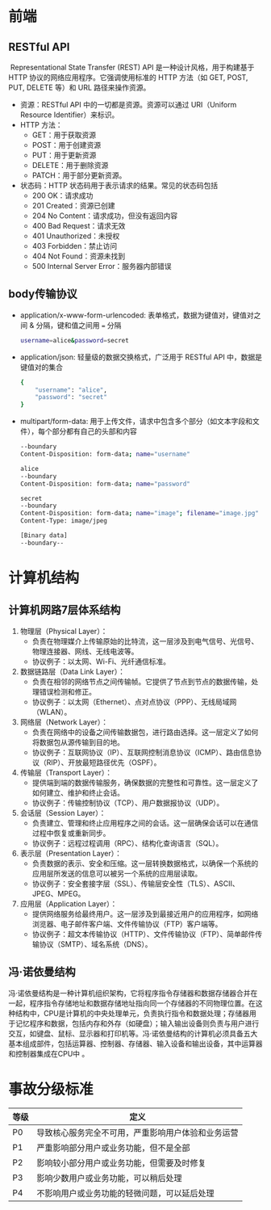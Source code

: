 # 前端

## RESTful API

​	Representational State Transfer (REST)  API 是一种设计风格，用于构建基于 HTTP 协议的网络应用程序。它强调使用标准的 HTTP 方法（如 GET, POST, PUT, DELETE 等）和 URL 路径来操作资源。

- 资源：RESTful API 中的一切都是资源。资源可以通过 URI（Uniform Resource Identifier）来标识。
- HTTP 方法：
  - GET：用于获取资源
  - POST：用于创建资源
  - PUT：用于更新资源
  - DELETE：用于删除资源
  - PATCH：用于部分更新资源。
- 状态码：HTTP 状态码用于表示请求的结果。常见的状态码包括
  - 200 OK：请求成功
  - 201 Created：资源已创建
  - 204 No Content：请求成功，但没有返回内容
  - 400 Bad Request：请求无效
  - 401 Unauthorized：未授权
  - 403 Forbidden：禁止访问
  - 404 Not Found：资源未找到
  - 500 Internal Server Error：服务器内部错误



## body传输协议

- application/x-www-form-urlencoded: 表单格式，数据为键值对，键值对之间 & 分隔，键和值之间用 `=` 分隔
  ```bash
  username=alice&password=secret
  ```

- application/json: 轻量级的数据交换格式，广泛用于 RESTful API 中，数据是键值对的集合
  ```bash
  {
      "username": "alice",
      "password": "secret"
  }
  ```

- multipart/form-data: 用于上传文件，请求中包含多个部分（如文本字段和文件），每个部分都有自己的头部和内容

  ```bash
  --boundary
  Content-Disposition: form-data; name="username"
  
  alice
  --boundary
  Content-Disposition: form-data; name="password"
  
  secret
  --boundary
  Content-Disposition: form-data; name="image"; filename="image.jpg"
  Content-Type: image/jpeg
  
  [Binary data]
  --boundary--
  ```

# 计算机结构

## 计算机网路7层体系结构

1. 物理层（Physical Layer）：
   - 负责在物理媒介上传输原始的比特流，这一层涉及到电气信号、光信号、物理连接器、网线、无线电波等。
   - 协议例子：以太网、Wi-Fi、光纤通信标准。
2. 数据链路层（Data Link Layer）：
   - 负责在相邻的网络节点之间传输帧。它提供了节点到节点的数据传输，处理错误检测和修正。
   - 协议例子：以太网（Ethernet）、点对点协议（PPP）、无线局域网（WLAN）。
3. 网络层（Network Layer）：
   - 负责在网络中的设备之间传输数据包，进行路由选择。这一层定义了如何将数据包从源传输到目的地。
   - 协议例子：互联网协议（IP）、互联网控制消息协议（ICMP）、路由信息协议（RIP）、开放最短路径优先（OSPF）。
4. 传输层（Transport Layer）：
   - 提供端到端的数据传输服务，确保数据的完整性和可靠性。这一层定义了如何建立、维护和终止会话。
   - 协议例子：传输控制协议（TCP）、用户数据报协议（UDP）。
5. 会话层（Session Layer）：
   - 负责建立、管理和终止应用程序之间的会话。这一层确保会话可以在通信过程中恢复或重新同步。
   - 协议例子：远程过程调用（RPC）、结构化查询语言（SQL）。
6. 表示层（Presentation Layer）：
   - 负责数据的表示、安全和压缩。这一层转换数据格式，以确保一个系统的应用层所发送的信息可以被另一个系统的应用层读取。
   - 协议例子：安全套接字层（SSL）、传输层安全性（TLS）、ASCII、JPEG、MPEG。
7. 应用层（Application Layer）：
   - 提供网络服务给最终用户。这一层涉及到最接近用户的应用程序，如网络浏览器、电子邮件客户端、文件传输协议（FTP）客户端等。
   - 协议例子：超文本传输协议（HTTP）、文件传输协议（FTP）、简单邮件传输协议（SMTP）、域名系统（DNS）。

## 冯·诺依曼结构

​	冯·诺依曼结构是一种计算机组织架构，它将程序指令存储器和数据存储器合并在一起，程序指令存储地址和数据存储地址指向同一个存储器的不同物理位置。在这种结构中，CPU是计算机的中央处理单元，负责执行指令和数据处理；存储器用于记忆程序和数据，包括内存和外存（如硬盘）；输入输出设备则负责与用户进行交互，如键盘、鼠标、显示器和打印机等。冯·诺依曼结构的计算机必须具备五大基本组成部件，包括运算器、控制器、存储器、输入设备和输出设备，其中运算器和控制器集成在CPU中 。

# 事故分级标准

| 等级 | 定义                                               |
| ---- | -------------------------------------------------- |
| P0   | 导致核心服务完全不可用，严重影响用户体验和业务运营 |
| P1   | 严重影响部分用户或业务功能，但不是全部             |
| P2   | 影响较小部分用户或业务功能，但需要及时修复         |
| P3   | 影响少数用户或业务功能，可以稍后处理               |
| P4   | 不影响用户或业务功能的轻微问题，可以延后处理       |

